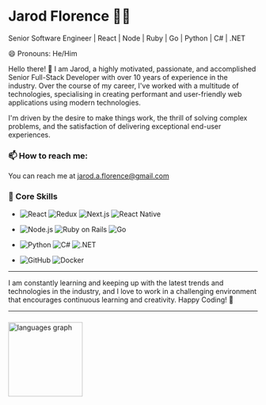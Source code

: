 <!--
**JarodFlorence/JarodFlorence** is a ✨ _special_ ✨ repository because its `README.md` (this file) appears on your GitHub profile.

Here are some ideas to get you started:

- 🔭 I’m currently working on ...
- 🌱 I’m currently learning ...
- 👯 I’m looking to collaborate on ...
- 🤔 I’m looking for help with ...
- 💬 Ask me about ...
- 📫 How to reach me: ...
- 😄 Pronouns: ...
- ⚡ Fun fact: ...
-->

# Jarod Florence 👨‍💻

Senior Software Engineer | React | Node | Ruby | Go | Python | C# | .NET

😄 Pronouns: He/Him

Hello there! 👋 I am Jarod, a highly motivated, passionate, and accomplished Senior Full-Stack Developer with over 10 years of experience in the industry. Over the course of my career, I've worked with a multitude of technologies, specialising in creating performant and user-friendly web applications using modern technologies.

I'm driven by the desire to make things work, the thrill of solving complex problems, and the satisfaction of delivering exceptional end-user experiences.

### 📫 How to reach me:
You can reach me at jarod.a.florence@gmail.com

### 💼 Core Skills

- ![React](https://img.shields.io/badge/-React-61DAFB?logo=react&logoColor=white&style=for-the-badge) ![Redux](https://img.shields.io/badge/-Redux-764ABC?logo=redux&logoColor=white&style=for-the-badge) ![Next.js](https://img.shields.io/badge/-Next.js-000000?logo=next.js&logoColor=white&style=for-the-badge) ![React Native](https://img.shields.io/badge/-React%20Native-61DAFB?logo=react&logoColor=white&style=for-the-badge)
  
- ![Node.js](https://img.shields.io/badge/-Node.js-339933?logo=Node.js&logoColor=white&style=for-the-badge) ![Ruby on Rails](https://img.shields.io/badge/-Ruby%20on%20Rails-CC0000?logo=ruby-on-rails&logoColor=white&style=for-the-badge) ![Go](https://img.shields.io/badge/-Go-00ADD8?logo=go&logoColor=white&style=for-the-badge) 

- ![Python](https://img.shields.io/badge/-Python-3776AB?logo=python&logoColor=white&style=for-the-badge) ![C#](https://img.shields.io/badge/-C%23-239120?logo=c-sharp&logoColor=white&style=for-the-badge) ![.NET](https://img.shields.io/badge/-.NET-512BD4?logo=.net&logoColor=white&style=for-the-badge) 

- ![GitHub](https://img.shields.io/badge/-GitHub-181717?logo=github&logoColor=white&style=for-the-badge) ![Docker](https://img.shields.io/badge/-Docker-2496ED?logo=docker&logoColor=white&style=for-the-badge)

---

I am constantly learning and keeping up with the latest trends and technologies in the industry, and I love to work in a challenging environment that encourages continuous learning and creativity. Happy Coding! 🚀

---

###

<div align="left">
  <img src="https://github-readme-stats.vercel.app/api/top-langs?username=JarodFlorence&locale=en&hide_title=false&layout=compact&card_width=320&langs_count=5&theme=swift&hide_border=false&order=2" height="150" alt="languages graph"  />
</div>

###
